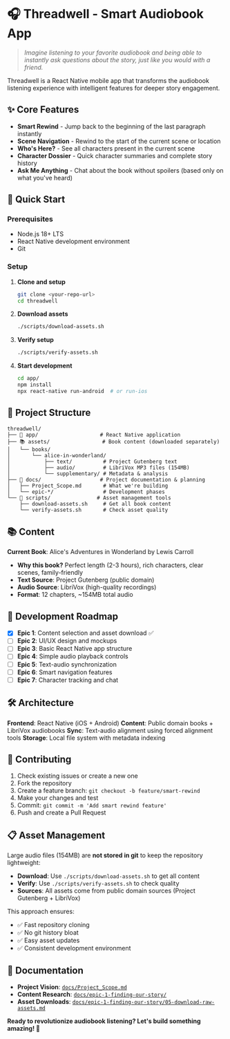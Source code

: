 # 🎧 Threadwell - Smart Audiobook App

> *Imagine listening to your favorite audiobook and being able to instantly ask questions about the story, just like you would with a friend.*

Threadwell is a React Native mobile app that transforms the audiobook listening experience with intelligent features for deeper story engagement.

## ✨ Core Features

- **Smart Rewind** - Jump back to the beginning of the last paragraph instantly
- **Scene Navigation** - Rewind to the start of the current scene or location
- **Who's Here?** - See all characters present in the current scene
- **Character Dossier** - Quick character summaries and complete story history
- **Ask Me Anything** - Chat about the book without spoilers (based only on what you've heard)

## 🚀 Quick Start

### Prerequisites
- Node.js 18+ LTS
- React Native development environment
- Git

### Setup

1. **Clone and setup**
   ```bash
   git clone <your-repo-url>
   cd threadwell
   ```

2. **Download assets**
   ```bash
   ./scripts/download-assets.sh
   ```

3. **Verify setup**
   ```bash
   ./scripts/verify-assets.sh
   ```

4. **Start development**
   ```bash
   cd app/
   npm install
   npx react-native run-android  # or run-ios
   ```

## 📁 Project Structure

```
threadwell/
├── 📱 app/                    # React Native application
├── 📚 assets/                 # Book content (downloaded separately)
│   └── books/
│       └── alice-in-wonderland/
│           ├── text/          # Project Gutenberg text
│           ├── audio/         # LibriVox MP3 files (154MB)
│           └── supplementary/ # Metadata & analysis
├── 📖 docs/                   # Project documentation & planning
│   ├── Project_Scope.md       # What we're building
│   └── epic-*/                # Development phases
└── 🔧 scripts/               # Asset management tools
    ├── download-assets.sh     # Get all book content
    └── verify-assets.sh       # Check asset quality
```

## 📚 Content

**Current Book**: Alice's Adventures in Wonderland by Lewis Carroll
- **Why this book?** Perfect length (2-3 hours), rich characters, clear scenes, family-friendly
- **Text Source**: Project Gutenberg (public domain)
- **Audio Source**: LibriVox (high-quality recordings)
- **Format**: 12 chapters, ~154MB total audio

## 🎯 Development Roadmap

- [x] **Epic 1**: Content selection and asset download ✅
- [ ] **Epic 2**: UI/UX design and mockups
- [ ] **Epic 3**: Basic React Native app structure
- [ ] **Epic 4**: Simple audio playback controls
- [ ] **Epic 5**: Text-audio synchronization
- [ ] **Epic 6**: Smart navigation features
- [ ] **Epic 7**: Character tracking and chat

## 🛠 Architecture

**Frontend**: React Native (iOS + Android)
**Content**: Public domain books + LibriVox audiobooks
**Sync**: Text-audio alignment using forced alignment tools
**Storage**: Local file system with metadata indexing

## 🤝 Contributing

1. Check existing issues or create a new one
2. Fork the repository
3. Create a feature branch: `git checkout -b feature/smart-rewind`
4. Make your changes and test
5. Commit: `git commit -m 'Add smart rewind feature'`
6. Push and create a Pull Request

## 📋 Asset Management

Large audio files (154MB) are **not stored in git** to keep the repository lightweight:

- **Download**: Use `./scripts/download-assets.sh` to get all content
- **Verify**: Use `./scripts/verify-assets.sh` to check quality
- **Sources**: All assets come from public domain sources (Project Gutenberg + LibriVox)

This approach ensures:
- ✅ Fast repository cloning
- ✅ No git history bloat
- ✅ Easy asset updates
- ✅ Consistent development environment

## 📖 Documentation

- **Project Vision**: [`docs/Project_Scope.md`](docs/Project_Scope.md)
- **Content Research**: [`docs/epic-1-finding-our-story/`](docs/epic-1-finding-our-story/)
- **Asset Downloads**: [`docs/epic-1-finding-our-story/05-download-raw-assets.md`](docs/epic-1-finding-our-story/05-download-raw-assets.md)

**Ready to revolutionize audiobook listening? Let's build something amazing! 🚀**
